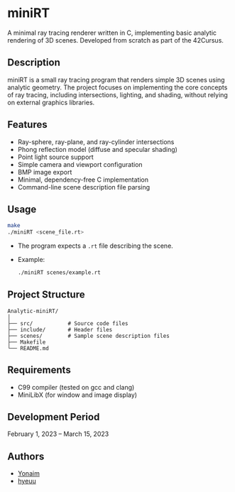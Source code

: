 # miniRT

A minimal ray tracing renderer written in C, implementing basic analytic rendering of 3D scenes. Developed from scratch as part of the 42Cursus.

## Description

miniRT is a small ray tracing program that renders simple 3D scenes using analytic geometry. The project focuses on implementing the core concepts of ray tracing, including intersections, lighting, and shading, without relying on external graphics libraries.

## Features

- Ray-sphere, ray-plane, and ray-cylinder intersections
- Phong reflection model (diffuse and specular shading)
- Point light source support
- Simple camera and viewport configuration
- BMP image export
- Minimal, dependency-free C implementation
- Command-line scene description file parsing

## Usage

```bash
make
./miniRT <scene_file.rt>
````

* The program expects a `.rt` file describing the scene.
* Example:

  ```bash
  ./miniRT scenes/example.rt
  ```

## Project Structure

```
Analytic-miniRT/
│
├── src/           # Source code files
├── include/       # Header files
├── scenes/        # Sample scene description files
├── Makefile
└── README.md
```

## Requirements

* C99 compiler (tested on gcc and clang)
* MiniLibX (for window and image display)

## Development Period

February 1, 2023 – March 15, 2023

## Authors

* [Yonaim](https://github.com/Yonaim)
* [hyeuu](https://github.com/hey-uu)
  
